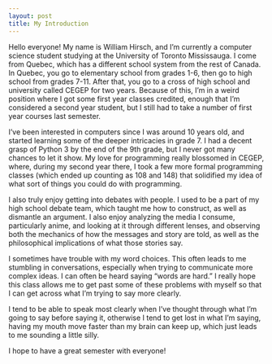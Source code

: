 ```yaml
---
layout: post
title: My Introduction
---
```

Hello everyone! My name is William Hirsch, and I’m currently a computer science student studying at the University of Toronto Mississauga. I come from Quebec, which has a different school system from the rest of Canada. In Quebec, you go to elementary school from grades 1-6, then go to high school from grades 7-11. After that, you go to a cross of high school and university called CEGEP for two years. Because of this, I’m in a weird position where I got some first year classes credited, enough that I’m considered a second year student, but I still had to take a number of first year courses last semester.

I’ve been interested in computers since I was around 10 years old, and started learning some of the deeper intricacies in grade 7. I had a decent grasp of Python 3 by the end of the 9th grade, but I never got many chances to let it show. My love for programming really blossomed in CEGEP, where, during my second year there, I took a few more formal programming classes (which ended up counting as 108 and 148) that solidified my idea of what sort of things you could do with programming.

I also truly enjoy getting into debates with people. I used to be a part of my high school debate team, which taught me how to construct, as well as dismantle an argument. I also enjoy analyzing the media I consume, particularly anime, and looking at it through different lenses, and observing both the mechanics of how the messages and story are told, as well as the philosophical implications of what those stories say.

I sometimes have trouble with my word choices. This often leads to me stumbling in conversations, especially when trying to communicate more complex ideas. I can often be heard saying “words are hard.” I really hope this class allows me to get past some of these problems with myself so that I can get across what I’m trying to say more clearly.

I tend to be able to speak most clearly when I’ve thought through what I’m going to say before saying it, otherwise I tend to get lost in what I’m saying, having my mouth move faster than my brain can keep up, which just leads to me sounding a little silly.

I hope to have a great semester with everyone! 
